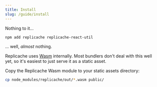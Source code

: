 ```yaml
---
title: Install
slug: /guide/install
---
```


Nothing to it...

```bash
npm add replicache replicache-react-util
```

... well, _almost_ nothing.

Replicache uses [Wasm](https://webassembly.org/) internally. Most bundlers don't deal with this well yet,
so it's easiest to just serve it as a static asset.

Copy the Replicache Wasm module to your static assets directory:

```bash
cp node_modules/replicache/out/*.wasm public/
```
